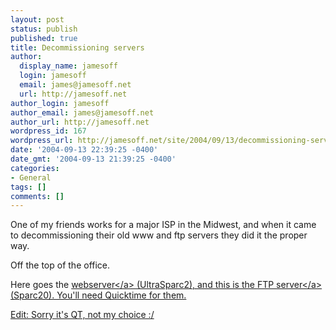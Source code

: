 ```yaml
---
layout: post
status: publish
published: true
title: Decommissioning servers
author:
  display_name: jamesoff
  login: jamesoff
  email: james@jamesoff.net
  url: http://jamesoff.net
author_login: jamesoff
author_email: james@jamesoff.net
author_url: http://jamesoff.net
wordpress_id: 167
wordpress_url: http://jamesoff.net/site/2004/09/13/decommissioning-servers/
date: '2004-09-13 22:39:25 -0400'
date_gmt: '2004-09-13 21:39:25 -0400'
categories:
- General
tags: []
comments: []
---
```

<p>One of my friends works for a major ISP in the Midwest, and when it came to decommissioning their old www and ftp servers they did it the proper way.</p>
<p>Off the top of the office.</p>
<p>Here goes the <a href="http:&#47;&#47;www.jamesoff.net&#47;tmp&#47;www-chuck.mov" title="1Mb Quicktime file" &#47;>webserver<&#47;a> (UltraSparc2), and this is the <a href="http:&#47;&#47;www.jamesoff.net&#47;tmp&#47;ftp-chuck.mov" title="~1Mb Quicktime file" &#47;>FTP server<&#47;a> (Sparc20). You'll need Quicktime for them.</p>
<p>Edit: Sorry it's QT, not my choice :&#47;</p>
